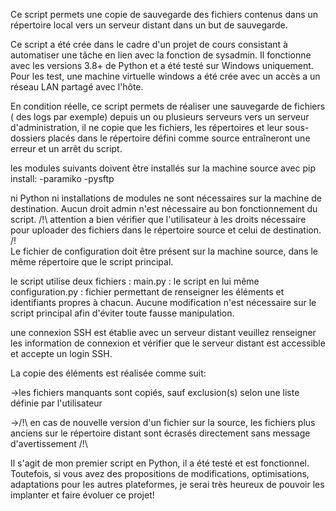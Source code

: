 Ce script permets une copie de sauvegarde des fichiers contenus dans un répertoire local vers un serveur distant dans un but de sauvegarde.

Ce script a été crée dans le cadre d'un projet de cours consistant à automatiser une tâche en lien avec la fonction de sysadmin. 
Il fonctionne avec les versions 3.8+ de Python et a été testé sur Windows uniquement. 
Pour les test, une machine virtuelle windows a été crée avec un accès a un réseau LAN partagé avec l'hôte.

En condition réelle, ce script permets de réaliser une sauvegarde de fichiers ( des logs par exemple) depuis un ou plusieurs serveurs vers un serveur d'administration, 
il ne copie que les fichiers, les répertoires et leur sous-dossiers placés dans le répertoire défini comme source entraîneront une erreur et un arrêt du script.


les modules suivants doivent être installés sur la machine source avec pip install:
-paramiko
-pysftp

ni Python ni installations de modules ne sont nécessaires sur la machine de destination.
Aucun droit admin n'est nécessaire au bon fonctionnement du script. 
/!\ attention a bien vérifier que l'utilisateur à les droits nécessaire pour uploader des fichiers dans le répertoire source et celui de destination. /!\
Le fichier de configuration doit être présent sur la machine source, dans le même répertoire que le script principal.

le script utilise deux fichiers :
main.py : le script en lui même
configuration.py : fichier permettant de renseigner les éléments et identifiants propres à chacun.
Aucune modification n'est nécessaire sur le script principal afin d'éviter toute fausse manipulation.

une connexion SSH est établie avec un serveur distant veuillez renseigner les information de connexion et vérifier que le serveur distant est accessible et accepte un login SSH.

La copie des éléments est réalisée comme suit:

->les fichiers manquants sont copiés, sauf exclusion(s) selon une liste définie par l'utilisateur

->/!\ en cas de nouvelle version d'un fichier sur la source, les fichiers plus anciens sur le répertoire distant sont écrasés directement sans message d'avertissement /!\

Il s'agit de mon premier script en Python, il a été testé et est fonctionnel. Toutefois, si vous avez des propositions de modifications, optimisations, adaptations pour les autres plateformes, je serai très heureux de pouvoir les implanter et faire évoluer ce projet!
